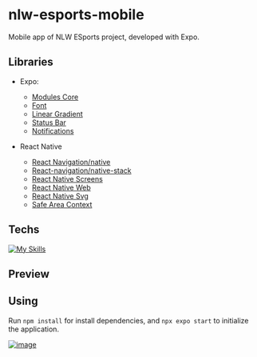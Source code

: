 # nlw-esports-mobile
Mobile app of NLW ESports project, developed with Expo.

## Libraries
- Expo:
  - [Modules Core](https://www.npmjs.com/package/expo-modules-core)
  - [Font](https://docs.expo.dev/versions/latest/sdk/font/)
  - [Linear Gradient](https://docs.expo.dev/versions/latest/sdk/linear-gradient/)
  - [Status Bar](https://docs.expo.dev/versions/latest/sdk/status-bar/)
  - [Notifications](https://docs.expo.dev/versions/latest/sdk/notifications/)

- React Native
  - [React Navigation/native](https://reactnavigation.org/docs/getting-started/)
  - [React-navigation/native-stack](https://reactnavigation.org/docs/native-stack-navigator/)
  - [React Native Screens](https://reactnavigation.org/docs/community-libraries-and-navigators/#react-native-screens)
  - [React Native Web](https://www.npmjs.com/package/react-native-web)
  - [React Native Svg](https://docs.expo.dev/versions/latest/sdk/svg/)
  - [Safe Area Context](https://www.npmjs.com/package/react-native-safe-area-context)

## Techs

[![My Skills](https://skillicons.dev/icons?i=native)](https://skillicons.dev)

## Preview

## Using

Run ```npm install``` for install dependencies, and ```npx expo start``` to initialize the application.


[![image](https://user-images.githubusercontent.com/86017907/179060688-590eac0e-1195-4bad-80d3-8c848b0af5e2.png)](/LICENSE)
